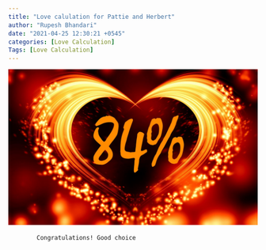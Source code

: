 ```yaml
---
title: "Love calulation for Pattie and Herbert"
author: "Rupesh Bhandari"
date: "2021-04-25 12:30:21 +0545"
categories: [Love Calculation]
Tags: [Love Calculation]
---
```


![Match Picture](/assets/img/lovecal/Pattie-Herbert.jpg)

            Congratulations! Good choice
    